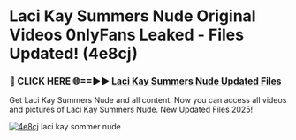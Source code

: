 # Laci Kay Summers Nude Original Videos 0nlyFans Leaked - Files Updated! (4e8cj)

<h3>🔴 CLICK HERE 🌐==►► <a href="https://tinyurl.com/yrmya6cz" rel="nofollow">Laci Kay Summers Nude Updated Files</a></h3>

Get Laci Kay Summers Nude and all content. Now you can access all videos and pictures of Laci Kay Summers Nude. New Updated Files 2025!

[![4e8cj](https://i.imgur.com/FMdXYCs.gif)](https://tinyurl.com/yrmya6cz)
laci kay sommer nude